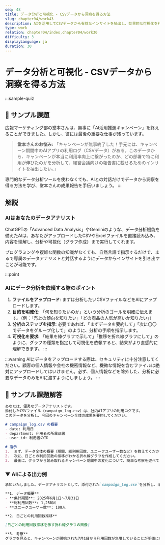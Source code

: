 ```yaml
---
seq: 48
title: データ分析と可視化 - CSVデータから洞察を得る方法
slug: chapter04/work43
description: AIを活用してCSVデータから有益なインサイトを抽出し、効果的な可視化を行う方法を学ぶ
type: work
relation: chapter04/index,chapter04/work30
difficulty: 3
displayLanguage: ja
duration: 30
---
```


# データ分析と可視化 - CSVデータから洞察を得る方法

:::sample-quiz
## 📝 サンプル課題

広報マーケティング部の堂本さんは、無事に「AI活用推進キャンペーン」を終えることができました。しかし、彼には最後の重要な仕事が残っています。

> **堂本さんのお悩み:**
> 「キャンペーンが無事終了した！手元には、キャンペーン期間中のAIアプリの利用ログ（CSVデータ）がある。このデータから、キャンペーンが本当に利用率向上に繋がったのか、どの部署で特に利用が伸びたのかを分析して、経営会議向けの報告書に載せるためのインサイトを抽出したい。」

専門的なデータ分析ツールを使わなくても、AIとの対話だけでデータから洞察を得る方法を学び、堂本さんの成果報告を手伝いましょう。
:::

## 解説

### AIはあなたのデータアナリスト

ChatGPTの「Advanced Data Analysis」やGeminiのような、データ分析機能を備えたAIは、あなたがアップロードしたCSVやExcelファイルを直接読み込み、内容を理解し、分析や可視化（グラフ作成）まで実行してくれます。

プログラミングや複雑な関数の知識がなくても、自然言語で指示するだけで、まるで専属のデータアナリストと対話するようにデータからインサイトを引き出すことが可能です。

:::point

### AIにデータ分析を依頼する際のポイント
1.  **ファイルをアップロード**: まずは分析したいCSVファイルなどをAIにアップロードします。
2.  **目的を明確化**: 「何を知りたいのか」という分析のゴールを明確に伝えます。（例：「売上の傾向を知りたい」「どの商品の人気が高いか知りたい」）
3.  **分析のステップを指示**: 必要であれば、「まずデータを要約して」「次に〇〇でデータをグループ化して」のように、分析の手順を指示します。
4.  **可視化を要求**: 「結果を棒グラフで示して」「推移を折れ線グラフにして」のように、グラフの種類を指定して可視化を依頼すると、結果がより直感的に理解できます。
:::

:::warning
AIにデータをアップロードする際は、セキュリティに十分注意してください。顧客の個人情報や会社の機密情報など、機微な情報を含むファイルは絶対にアップロードしてはいけません。必ず、個人情報などを除外した、分析に必要なデータのみをAIに渡すようにしましょう。
:::

## 📝 サンプル課題解答

```markdown
あなたは、優秀なデータアナリストです。
添付したCSVファイル（campaign_log.csv）は、社内AIアプリの利用ログです。
このデータを分析し、今回のキャンペーン全体の成果を要約してください。

# campaign_log.csv の概要
- date: 利用日
- department: 利用者の所属部署
- user_id: 利用者のID

# 指示
1.  まず、データ全体の概要（期間、総利用回数、ユニークユーザー数など）を教えてください。
2.  次に、日ごとの利用回数の推移がわかる折れ線グラフを作成してください。
3.  最後に、グラフから読み取れるキャンペーン期間中の変化について、簡単な考察を述べてください。
```

### ▼ AIによる出力例

```markdown
承知いたしました。データアナリストとして、添付された`campaign_log.csv`を分析し、キャンペーンの成果を報告します。

**1. データ概要**
- **集計期間**: 2025年6月1日〜7月31日
- **総利用回数**: 1,250回
- **ユニークユーザー数**: 100人

**2. 日ごとの利用回数推移**

[日ごとの利用回数推移を示す折れ線グラフの画像]

**3. 考察**
グラフを見ると、キャンペーンが開始された7月1日から利用回数が急増していることが明確にわかります。特に、週末明けの月曜日や、週半ばの水曜日に利用のピークが見られます。キャンペーンは、アプリの利用率向上に大きく貢献したと結論付けられます。
```
